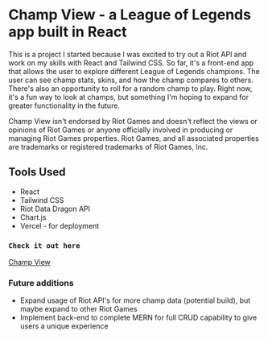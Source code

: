 # Champ View - a League of Legends app built in React

This is a project I started because I was excited to try out a Riot API and work on my skills with React and Tailwind CSS. So far, it's a front-end app that allows the user to explore different League of Legends champions. The user can see champ stats, skins, and how the champ compares to others. There's also an opportunity to roll for a random champ to play. Right now, it's a fun way to look at champs, but something I'm hoping to expand for greater functionality in the future.

Champ View isn't endorsed by Riot Games and doesn't reflect the views or opinions of Riot Games or anyone officially involved in producing or managing Riot Games properties. Riot Games, and all associated properties are trademarks or registered trademarks of Riot Games, Inc.

## Tools Used

- React
- Tailwind CSS
- Riot Data Dragon API
- Chart.js
- Vercel - for deployment

### `Check it out here`
[Champ View](https://lol-react-app.vercel.app/)

### Future additions
- Expand usage of Riot API's for more champ data (potential build), but maybe expand to other Riot Games
- Implement back-end to complete MERN for full CRUD capability to give users a unique experience


